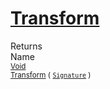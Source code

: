 # [Transform](./Scale-100663815.md)


Returns<img width=500/>Name
<br>
<sub>[Void](https://docs.microsoft.com/en-us/dotnet/api/System.Void)</sub><img width=500/><sub>[Transform](./Scale-100663815.md) ( [`Signature`](./../../../../Signature.md) )</sub><br>


